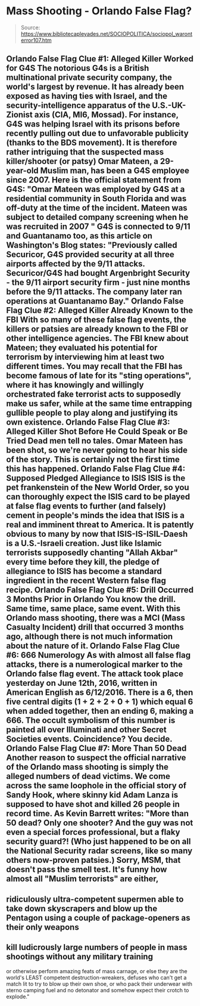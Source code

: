 # Mass Shooting - Orlando False Flag?

> Source: https://www.bibliotecapleyades.net/SOCIOPOLITICA/sociopol_waronterror107.htm

Orlando False Flag Clue #1: Alleged Killer Worked for G4S
The notorious G4s is a British
multinational private security company, the world's largest by
revenue. It has already been exposed as having ties with Israel,
and the security-intelligence apparatus of the U.S.-UK-Zionist
axis (CIA, MI6, Mossad).
For instance, G4S was helping Israel
with its prisons before recently
pulling out due to unfavorable publicity (thanks to
the BDS movement).
It is therefore rather intriguing that the
suspected mass killer/shooter (or patsy) Omar Mateen, a
29-year-old Muslim man, has been a G4S employee since 2007.
Here is the
official statement from G4S:
"Omar Mateen was employed by G4S at a residential community
in South Florida and was off-duty at the time of the
incident. Mateen was subject to detailed company screening
when he was recruited in 2007
"
G4S is connected to 9/11 and
Guantanamo too, as this
article on Washington's Blog
states:
"Previously called Securicor, G4S provided security at all
three airports affected by the 9/11 attacks. Securicor/G4S
had bought
Argenbright Security - the 9/11 airport security
firm - just nine months before the 9/11 attacks.
The company later ran operations at Guantanamo
Bay."
Orlando False Flag Clue #2: Alleged Killer Already Known to
the FBI
With so many of these false flag
events, the killers or patsies are already known to the FBI or
other intelligence agencies. The FBI knew about Mateen;
they evaluated his potential for terrorism by interviewing him
at least two different times.
You may recall that the FBI has
become famous of late for its "sting operations", where it has
knowingly and willingly orchestrated fake terrorist acts to
supposedly make us safer, while at the same time entrapping
gullible people to play along and justifying its own existence.
Orlando False Flag Clue #3: Alleged Killer Shot Before He
Could Speak or Be Tried
Dead men tell no tales. Omar Mateen
has been shot, so we're never going to hear his side of the
story.
This is certainly not the first time
this has happened.
Orlando False Flag Clue #4: Supposed Pledged Allegiance to
ISIS
ISIS is the pet frankenstein of
the
New World Order, so you can thoroughly expect the ISIS card to
be played at false flag events to further (and falsely) cement
in people's minds the idea that ISIS is a real and imminent
threat to America.
It is patently obvious to many by
now that ISIS-IS-ISIL-Daesh is a
U.S.-Israeli creation.
Just like Islamic terrorists
supposedly chanting "Allah Akbar" every time before they kill,
the pledge of allegiance to ISIS has become a standard
ingredient in the recent Western false flag recipe.
Orlando False Flag Clue #5: Drill Occurred 3 Months Prior in
Orlando
You know the drill. Same time, same
place, same event.
With this Orlando mass shooting,
there was a
MCI (Mass Casualty Incident) drill that
occurred 3 months ago, although there is not much
information about the nature of it.
Orlando False Flag Clue #6: 666 Numerology
As with almost all false flag
attacks, there is a numerological marker to the Orlando false
flag event.
The attack took place yesterday on
June 12th, 2016, written in American English as 6/12/2016. There
is a 6, then five central digits (1 + 2 + 2 + 0 + 1) which equal
6 when added together, then an ending 6, making a 666.
The occult symbolism of this number
is painted all over Illuminati and other
Secret Societies
events. Coincidence? You decide.
Orlando False Flag Clue #7: More Than 50 Dead
Another reason to suspect the
official narrative of the Orlando mass shooting is simply the
alleged numbers of dead victims.
We come across the same loophole in
the official story of
Sandy Hook, where skinny kid
Adam Lanza is supposed to have shot and killed 26 people in
record time.
As
Kevin Barrett writes:
"More than 50 dead? Only one shooter? And the guy was not
even a special forces professional, but a flaky security
guard?! (Who just happened to be on all the National
Security radar screens, like so many others now-proven
patsies.)
Sorry,
MSM, that doesn't pass the smell test.
It's funny how almost all "Muslim terrorists" are either,
-
ridiculously
ultra-competent supermen able to take down
skyscrapers and blow up the Pentagon using a couple
of package-openers as their only weapons
-
kill ludicrously large
numbers of people in mass shootings without any
military training
-
or otherwise perform
amazing feats of mass carnage,
or else they are the world's LEAST competent
destruction-wreakers, defuses who can't get a match lit to
try to blow up their own shoe, or who pack their underwear
with sterno camping fuel and no detonator and somehow expect
their crotch to explode."
